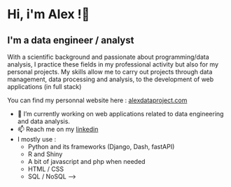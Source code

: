 <h1>Hi, i'm Alex !👋</h1>
<h2>I'm a data engineer / analyst</h2>

<p>With a scientific background and passionate about programming/data analysis, I practice these fields in my professional activity but also for my personal projects. My skills allow me to carry out projects through data management, data processing and analysis, to the development of web applications (in full stack)</p>

You can find my personnal website here : <a href = "https://alexdataproject.com/">alexdataproject.com</a>

- 🔭 I’m currently working on web applications related to data engineering and data analysis.
- 📫 Reach me on my <a href = "https://www.linkedin.com/in/alexandre-duval-6021711ba/">linkedin</a>
- I mostly use :
  - Python and its frameworks (Django, Dash, fastAPI)
  - R and Shiny
  - A bit of javascript and php when needed
  - HTML / CSS
  - SQL / NoSQL
-->
